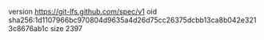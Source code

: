 version https://git-lfs.github.com/spec/v1
oid sha256:1d1107966bc970804d9635a4d26d75cc26375dcbb13ca8b042e3213c8676ab1c
size 2397
